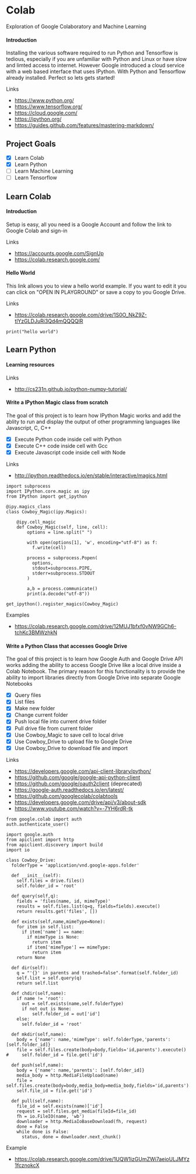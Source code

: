 # Colab
Exploration of Google Colaboratory and Machine Learning

#### Introduction 
Installing the various software required to run Python and Tensorflow is tedious, especially if you are unfamiliar with Python and Linux or have slow and limted access to internet. However Google introduced a cloud service with a web based interface that uses IPython. With Python and Tensorflow already installed. Perfect so lets gets started!

Links
* https://www.python.org/
* https://www.tensorflow.org/
* https://cloud.google.com/
* https://ipython.org/
* https://guides.github.com/features/mastering-markdown/

## Project Goals 

- [x] Learn Colab
- [x] Learn Python
- [ ] Learn Machine Learning
- [ ] Learn Tensorflow

## Learn Colab

#### Introduction 
Setup is easy, all you need is a Google Account and follow the link to Google Colab and sign-in

Links
* https://accounts.google.com/SignUp
* https://colab.research.google.com/

#### Hello World
This link allows you to view a hello world example. If you want to edit it you can click on "OPEN IN PLAYGROUND" or save a copy to you Google Drive.

Links
* https://colab.research.google.com/drive/1S0O_NkZ9Z-tlYzGLDJuRi3Qd4mQQQQIR

```
print("hello world")
```
## Learn Python

#### Learning resources

Links
* http://cs231n.github.io/python-numpy-tutorial/

#### Write a IPython Magic class from scratch
The goal of this project is to learn how IPython Magic works and add the ablity to run and display the output of other
programming languages like Javascript, C, C++

- [x] Execute Python code inside cell with Python
- [x] Execute C++ code inside cell with Gcc
- [x] Execute Javascript code inside cell with Node

Links
* http://ipython.readthedocs.io/en/stable/interactive/magics.html

```
import subprocess
import IPython.core.magic as ipy
from IPython import get_ipython

@ipy.magics_class
class Cowboy_Magic(ipy.Magics):

    @ipy.cell_magic
    def Cowboy_Magic(self, line, cell):
        options = line.split(" ")

        with open(options[1], 'w', encoding="utf-8") as f:
          f.write(cell)

        process = subprocess.Popen(
          options,
          stdout=subprocess.PIPE,
          stderr=subprocess.STDOUT
        )

        a,b = process.communicate()
        print(a.decode("utf-8"))

get_ipython().register_magics(Cowboy_Magic)
```

Examples
* https://colab.research.google.com/drive/12MUJ1bfxf0vNW9GCh6-tchKc3BMWzhkN

#### Write a Python Class that accesses Google Drive
The goal of this project is to learn how Google Auth and Google Drive API works adding the ability to access Google Drive like a local drive inside a Colab Notebook. The primary reason for this functionality is to provide the ability to import libraries directly from Google Drive into separate Google Notebooks

- [x] Query files
- [x] List files
- [x] Make new folder
- [x] Change current folder
- [x] Push local file into current drive folder
- [x] Pull drive file from current folder 
- [x] Use Cowboy_Magic to save cell to local drive
- [x] Use Cowboy_Drive to upload file to Google Drive
- [x] Use Cowboy_Drive to download file and import  

Links
* https://developers.google.com/api-client-library/python/
* https://github.com/google/google-api-python-client
* https://github.com/google/oauth2client (deprecated)
* https://google-auth.readthedocs.io/en/latest/
* https://github.com/googlecolab/colabtools
* https://developers.google.com/drive/api/v3/about-sdk
* https://www.youtube.com/watch?v=-7YH6rdR-tk

```
from google.colab import auth
auth.authenticate_user()

import google.auth
from apiclient import http
from apiclient.discovery import build
import io 

class Cowboy_Drive:
  folderType = 'application/vnd.google-apps.folder'
  
  def __init__(self):
    self.files = drive.files()
    self.folder_id = 'root'
  
  def query(self,q):
    fields = 'files(name, id, mimeType)'
    results = self.files.list(q=q, fields=fields).execute()
    return results.get('files', [])
  
  def exists(self,name,mimeType=None):
    for item in self.list:
      if item['name'] == name:
        if mimeType is None: 
          return item
        if item['mimeType'] == mimeType:
          return item
    return None
        
  def dir(self):
    q = "'{}' in parents and trashed=false".format(self.folder_id)
    self.list = self.query(q)
    return self.list
  
  def chdir(self,name):
    if name != 'root':
      out = self.exists(name,self.folderType)
      if not out is None:
          self.folder_id = out['id']
    else:
      self.folder_id = 'root'

  def mkdir(self,name):
    body = {'name': name,'mimeType': self.folderType,'parents': [self.folder_id]}
    file = self.files.create(body=body,fields='id,parents').execute()
#     self.folder_id = file.get('id')
        
  def push(self,name):
    body = {'name': name,'parents': [self.folder_id]}
    media_body = http.MediaFileUpload(name)
    file = self.files.create(body=body,media_body=media_body,fields='id,parents').execute()
    self.file_id = file.get('id')
    
  def pull(self,name):
    file_id = self.exists(name)['id']
    request = self.files.get_media(fileId=file_id)
    fh = io.FileIO(name, 'wb')
    downloader = http.MediaIoBaseDownload(fh, request)
    done = False
    while done is False:
      status, done = downloader.next_chunk()
```
Example
* https://colab.research.google.com/drive/1UQW1izGUmZWi7aeioULJMYz1fcznokcX
